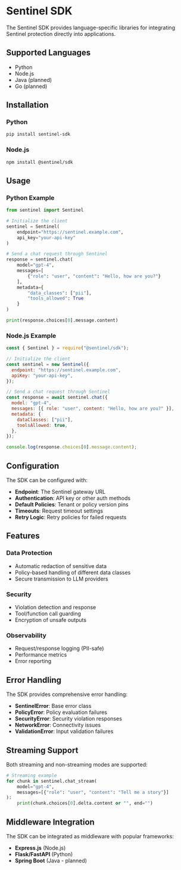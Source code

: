 # Sentinel SDK

The Sentinel SDK provides language-specific libraries for integrating Sentinel protection directly into applications.

## Supported Languages

- Python
- Node.js
- Java (planned)
- Go (planned)

## Installation

### Python

```bash
pip install sentinel-sdk
```

### Node.js

```bash
npm install @sentinel/sdk
```

## Usage

### Python Example

```python
from sentinel import Sentinel

# Initialize the client
sentinel = Sentinel(
    endpoint="https://sentinel.example.com",
    api_key="your-api-key"
)

# Send a chat request through Sentinel
response = sentinel.chat(
    model="gpt-4",
    messages=[
        {"role": "user", "content": "Hello, how are you?"}
    ],
    metadata={
        "data_classes": ["pii"],
        "tools_allowed": True
    }
)

print(response.choices[0].message.content)
```

### Node.js Example

```javascript
const { Sentinel } = require("@sentinel/sdk");

// Initialize the client
const sentinel = new Sentinel({
  endpoint: "https://sentinel.example.com",
  apiKey: "your-api-key",
});

// Send a chat request through Sentinel
const response = await sentinel.chat({
  model: "gpt-4",
  messages: [{ role: "user", content: "Hello, how are you?" }],
  metadata: {
    dataClasses: ["pii"],
    toolsAllowed: true,
  },
});

console.log(response.choices[0].message.content);
```

## Configuration

The SDK can be configured with:

- **Endpoint**: The Sentinel gateway URL
- **Authentication**: API key or other auth methods
- **Default Policies**: Tenant or policy version pins
- **Timeouts**: Request timeout settings
- **Retry Logic**: Retry policies for failed requests

## Features

### Data Protection

- Automatic redaction of sensitive data
- Policy-based handling of different data classes
- Secure transmission to LLM providers

### Security

- Violation detection and response
- Tool/function call guarding
- Encryption of unsafe outputs

### Observability

- Request/response logging (PII-safe)
- Performance metrics
- Error reporting

## Error Handling

The SDK provides comprehensive error handling:

- **SentinelError**: Base error class
- **PolicyError**: Policy evaluation failures
- **SecurityError**: Security violation responses
- **NetworkError**: Connectivity issues
- **ValidationError**: Input validation failures

## Streaming Support

Both streaming and non-streaming modes are supported:

```python
# Streaming example
for chunk in sentinel.chat_stream(
    model="gpt-4",
    messages=[{"role": "user", "content": "Tell me a story"}]
):
    print(chunk.choices[0].delta.content or "", end="")
```

## Middleware Integration

The SDK can be integrated as middleware with popular frameworks:

- **Express.js** (Node.js)
- **Flask/FastAPI** (Python)
- **Spring Boot** (Java - planned)
